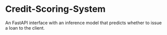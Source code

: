 # Credit-Scoring-System
An FastAPI interface with an inference model that predicts whether to issue a loan to the client.
